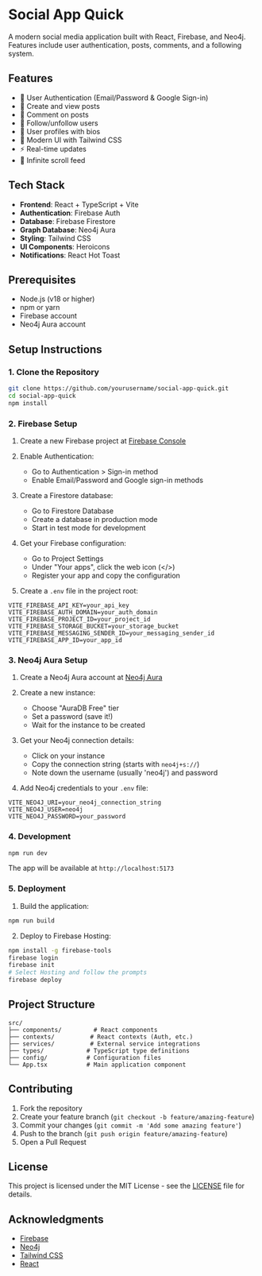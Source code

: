 # Social App Quick

A modern social media application built with React, Firebase, and Neo4j. Features include user authentication, posts, comments, and a following system.

## Features

- 🔐 User Authentication (Email/Password & Google Sign-in)
- 📝 Create and view posts
- 💬 Comment on posts
- 👥 Follow/unfollow users
- 👤 User profiles with bios
- 🎨 Modern UI with Tailwind CSS
- ⚡ Real-time updates
- 🔄 Infinite scroll feed

## Tech Stack

- **Frontend**: React + TypeScript + Vite
- **Authentication**: Firebase Auth
- **Database**: Firebase Firestore
- **Graph Database**: Neo4j Aura
- **Styling**: Tailwind CSS
- **UI Components**: Heroicons
- **Notifications**: React Hot Toast

## Prerequisites

- Node.js (v18 or higher)
- npm or yarn
- Firebase account
- Neo4j Aura account

## Setup Instructions

### 1. Clone the Repository

```bash
git clone https://github.com/yourusername/social-app-quick.git
cd social-app-quick
npm install
```

### 2. Firebase Setup

1. Create a new Firebase project at [Firebase Console](https://console.firebase.google.com/)
2. Enable Authentication:
   - Go to Authentication > Sign-in method
   - Enable Email/Password and Google sign-in methods

3. Create a Firestore database:
   - Go to Firestore Database
   - Create a database in production mode
   - Start in test mode for development

4. Get your Firebase configuration:
   - Go to Project Settings
   - Under "Your apps", click the web icon (</>)
   - Register your app and copy the configuration

5. Create a `.env` file in the project root:
```env
VITE_FIREBASE_API_KEY=your_api_key
VITE_FIREBASE_AUTH_DOMAIN=your_auth_domain
VITE_FIREBASE_PROJECT_ID=your_project_id
VITE_FIREBASE_STORAGE_BUCKET=your_storage_bucket
VITE_FIREBASE_MESSAGING_SENDER_ID=your_messaging_sender_id
VITE_FIREBASE_APP_ID=your_app_id
```

### 3. Neo4j Aura Setup

1. Create a Neo4j Aura account at [Neo4j Aura](https://neo4j.com/cloud/platform/aura-graph-database/)
2. Create a new instance:
   - Choose "AuraDB Free" tier
   - Set a password (save it!)
   - Wait for the instance to be created

3. Get your Neo4j connection details:
   - Click on your instance
   - Copy the connection string (starts with `neo4j+s://`)
   - Note down the username (usually 'neo4j') and password

4. Add Neo4j credentials to your `.env` file:
```env
VITE_NEO4J_URI=your_neo4j_connection_string
VITE_NEO4J_USER=neo4j
VITE_NEO4J_PASSWORD=your_password
```

### 4. Development

```bash
npm run dev
```

The app will be available at `http://localhost:5173`

### 5. Deployment

1. Build the application:
```bash
npm run build
```

2. Deploy to Firebase Hosting:
```bash
npm install -g firebase-tools
firebase login
firebase init
# Select Hosting and follow the prompts
firebase deploy
```

## Project Structure

```
src/
├── components/         # React components
├── contexts/          # React contexts (Auth, etc.)
├── services/          # External service integrations
├── types/            # TypeScript type definitions
├── config/           # Configuration files
└── App.tsx           # Main application component
```

## Contributing

1. Fork the repository
2. Create your feature branch (`git checkout -b feature/amazing-feature`)
3. Commit your changes (`git commit -m 'Add some amazing feature'`)
4. Push to the branch (`git push origin feature/amazing-feature`)
5. Open a Pull Request

## License

This project is licensed under the MIT License - see the [LICENSE](LICENSE) file for details.

## Acknowledgments

- [Firebase](https://firebase.google.com/)
- [Neo4j](https://neo4j.com/)
- [Tailwind CSS](https://tailwindcss.com/)
- [React](https://reactjs.org/)
